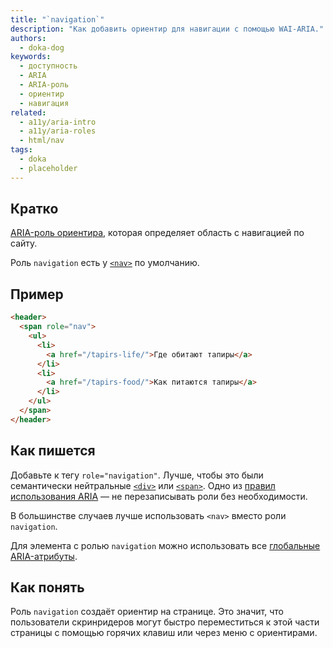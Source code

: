 ```yaml
---
title: "`navigation`"
description: "Как добавить ориентир для навигации с помощью WAI-ARIA."
authors:
  - doka-dog
keywords:
  - доступность
  - ARIA
  - ARIA-роль
  - ориентир
  - навигация
related:
  - a11y/aria-intro
  - a11y/aria-roles
  - html/nav
tags:
  - doka
  - placeholder
---
```


## Кратко

[ARIA-роль ориентира](/a11y/aria-roles/#roli-orientirov), которая определяет область с навигацией по сайту.

Роль `navigation` есть у [`<nav>`](/html/nav/) по умолчанию.

## Пример

```html
<header>
  <span role="nav">
    <ul>
      <li>
        <a href="/tapirs-life/">Где обитают тапиры</a>
      </li>
      <li>
        <a href="/tapirs-food/">Как питаются тапиры</a>
      </li>
    </ul>
  </span>
</header>
```

## Как пишется

Добавьте к тегу `role="navigation"`. Лучше, чтобы это были семантически нейтральные [`<div>`](/html/div/) или [`<span>`](/html/span/). Одно из [правил использования ARIA](/a11y/aria-intro/#pravila-ispolzovaniya) — не перезаписывать роли без необходимости.

В большинстве случаев лучше использовать `<nav>` вместо роли `navigation`.

Для элемента с ролью `navigation` можно использовать все [глобальные ARIA-атрибуты](/a11y/aria-attrs/#globalnye-atributy).

## Как понять

Роль `navigation` создаёт ориентир на странице. Это значит, что пользователи скринридеров могут быстро переместиться к этой части страницы с помощью горячих клавиш или через меню с ориентирами.
